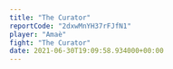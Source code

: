 ```yaml
---
title: "The Curator"
reportCode: "2dxwMnYH37rFJfN1"
player: "Amaè"
fight: "The Curator"
date: 2021-06-30T19:09:58.934000+00:00
---
```

